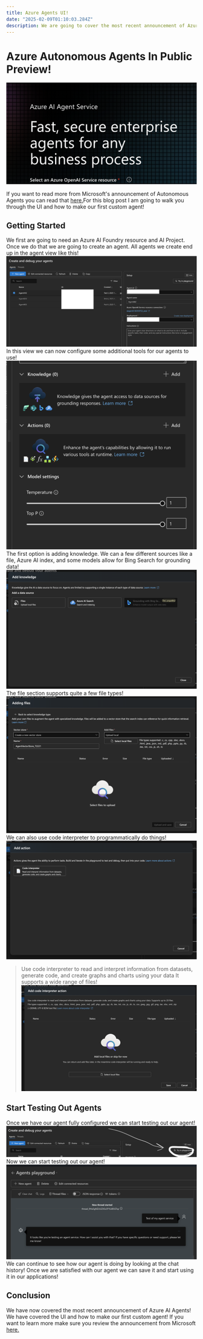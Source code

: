 ```yaml
---
title: Azure Agents UI! 
date: "2025-02-09T01:10:03.284Z"
description: We are going to cover the most recent announcement of Azure AI Agents! 
---
```

# Azure Autonomous Agents In Public Preview! 
![AI Service](./AIServices.png)

If you want to read more from Microsoft's announcement of Autonomous Agents you can read that [here.](https://techcommunity.microsoft.com/blog/azure-ai-services-blog/unlocking-ai-powered-automation-with-azure-ai-agent-service/4372041)For this blog post I am going to walk you through the UI and how to make our first custom agent!

## Getting Started
We first are going to need an Azure AI Foundry resource and AI Project. Once we do that we are going to create an agent. All agents we create end up in the agent view like this!
![Agent View](./Agent.png)
In this view we can now configure some additional tools for our agents to use! 
![Configuration](./Config.png)
The first option is adding knowledge. We can a few different sources like a file, Azure AI index, and some models allow for Bing Search for grounding data! 
![Data Sources](./DataSources.png)
The file section supports quite a few file types! 
![File Types](./AddFiles.png)
We can also use code interpreter to programmatically do things!
![Code](./Code.png)
> Use code interpreter to read and interpret information from datasets, generate code, and create graphs and charts using your data
It supports a wide range of files!
![Files](./FIles.png)

## Start Testing Out Agents
Once we have our agent fully configured we can start testing out our agent!
![Playground](./Playground.png)
Now we can start testing out our agent!
![Chat](./Chat.png)
We can continue to see how our agent is doing by looking at the chat history! Once we are satisfied with our agent we can save it and start using it in our applications!

## Conclusion
We have now covered the most recent announcement of Azure AI Agents! We have covered the UI and how to make our first custom agent! If you want to learn more make sure you review the announcement from Microsoft [here.](https://techcommunity.microsoft.com/blog/azure-ai-services-blog/unlocking-ai-powered-automation-with-azure-ai-agent-service/4372041)